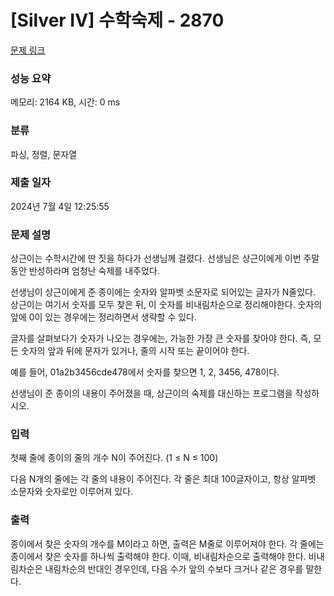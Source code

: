 # [Silver IV] 수학숙제 - 2870 

[문제 링크](https://www.acmicpc.net/problem/2870) 

### 성능 요약

메모리: 2164 KB, 시간: 0 ms

### 분류

파싱, 정렬, 문자열

### 제출 일자

2024년 7월 4일 12:25:55

### 문제 설명

<p>상근이는 수학시간에 딴 짓을 하다가 선생님께 걸렸다. 선생님은 상근이에게 이번 주말동안 반성하라며 엄청난 숙제를 내주었다.</p>

<p>선생님이 상근이에게 준 종이에는 숫자와 알파벳 소문자로 되어있는 글자가 N줄있다. 상근이는 여기서 숫자를 모두 찾은 뒤, 이 숫자를 비내림차순으로 정리해야한다. 숫자의 앞에 0이 있는 경우에는 정리하면서 생략할 수 있다.</p>

<p>글자를 살펴보다가 숫자가 나오는 경우에는, 가능한 가장 큰 숫자를 찾아야 한다. 즉, 모든 숫자의 앞과 뒤에 문자가 있거나, 줄의 시작 또는 끝이어야 한다.</p>

<p>예를 들어, 01a2b3456cde478에서 숫자를 찾으면 1, 2, 3456, 478이다.</p>

<p>선생님이 준 종이의 내용이 주어졌을 때, 상근이의 숙제를 대신하는 프로그램을 작성하시오.</p>

### 입력 

 <p>첫째 줄에 종이의 줄의 개수 N이 주어진다. (1 ≤ N ≤ 100)</p>

<p>다음 N개의 줄에는 각 줄의 내용이 주어진다. 각 줄은 최대 100글자이고, 항상 알파벳 소문자와 숫자로만 이루어져 있다.</p>

### 출력 

 <p>종이에서 찾은 숫자의 개수를 M이라고 하면, 출력은 M줄로 이루어져야 한다. 각 줄에는 종이에서 찾은 숫자를 하나씩 출력해야 한다. 이때, 비내림차순으로 출력해야 한다. 비내림차순은 내림차순의 반대인 경우인데, 다음 수가 앞의 수보다 크거나 같은 경우를 말한다.</p>

